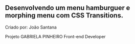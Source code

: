 ## Desenvolvendo um menu hamburguer e morphing menu com CSS Transitions.

Criado por: João Santana

Projeto GABRIELA PINHEIRO
Front-end Developer
